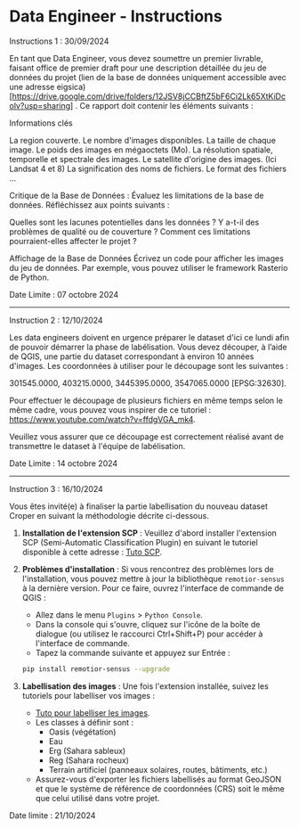 # Data Engineer - Instructions

Instructions 1 : 30/09/2024

En tant que Data Engineer, vous devez soumettre un premier livrable, faisant office de premier draft pour une description détaillée du jeu de données du projet (lien de la base de données uniquement accessible avec une adresse eigsica) [https://drive.google.com/drive/folders/12JSV8jCCBftZ5bF6Ci2Lk65XtKiDcolv?usp=sharing] . Ce rapport doit contenir les éléments suivants :

Informations clés

La region couverte.
Le nombre d'images disponibles.
La taille de chaque image.
Le poids des images en mégaoctets (Mo).
La résolution spatiale, temporelle et spectrale des images.
Le satellite d'origine des images. (Ici Landsat 4 et 8)
La signification des noms de fichiers.
Le format des fichiers ...

Critique de la Base de Données :
Évaluez les limitations de la base de données. Réfléchissez aux points suivants :

Quelles sont les lacunes potentielles dans les données ?
Y a-t-il des problèmes de qualité ou de couverture ?
Comment ces limitations pourraient-elles affecter le projet ?

Affichage de la Base de Données 
Écrivez un code pour afficher les images du jeu de données. Par exemple, vous pouvez utiliser le framework Rasterio de Python. 

Date Limite : 07 octobre 2024



----------------------------------------------------------------------------------------------------------------------------------

Instruction 2 : 12/10/2024

Les data engineers doivent en urgence préparer le dataset d'ici ce lundi afin de pouvoir démarrer la phase de labélisation. Vous devez découper, à l’aide de QGIS, une partie du dataset correspondant à environ 10 années d'images. Les coordonnées à utiliser pour le découpage sont les suivantes :

301545.0000, 403215.0000, 3445395.0000, 3547065.0000 [EPSG:32630].

Pour effectuer le découpage de plusieurs fichiers en même temps selon le même cadre, vous pouvez vous inspirer de ce tutoriel :
https://www.youtube.com/watch?v=ffdgVGA_mk4.

Veuillez vous assurer que ce découpage est correctement réalisé avant de transmettre le dataset à l'équipe de labélisation.

Date Limite : 14 octobre 2024

---------------------------------------------------------------------------------------------------------------------------------------------

Instruction 3 : 16/10/2024

Vous êtes invité(e) à finaliser la partie labellisation du nouveau dataset Croper en suivant la méthodologie décrite ci-dessous.

1. **Installation de l'extension SCP** : Veuillez d'abord installer l'extension SCP (Semi-Automatic Classification Plugin) en suivant le tutoriel disponible à cette adresse : [Tuto SCP](https://www.youtube.com/watch?v=uq5ZmX5RXNs). 

2. **Problèmes d'installation** : Si vous rencontrez des problèmes lors de l'installation, vous pouvez mettre à jour la bibliothèque `remotior-sensus` à la dernière version. Pour ce faire, ouvrez l'interface de commande de QGIS :

   - Allez dans le menu `Plugins` > `Python Console`.
   - Dans la console qui s'ouvre, cliquez sur l'icône de la boîte de dialogue (ou utilisez le raccourci Ctrl+Shift+P) pour accéder à l'interface de commande.
   - Tapez la commande suivante et appuyez sur Entrée :

   ```bash
   pip install remotior-sensus --upgrade
   ```

3. **Labellisation des images** : Une fois l'extension installée, suivez les tutoriels pour labelliser vos images :
   - [Tuto pour labelliser les images](https://www.youtube.com/watch?v=7SZDCFXjIbA).
   - Les classes à définir sont : 
     - Oasis (végétation)
     - Eau
     - Erg (Sahara sableux)
     - Reg (Sahara rocheux)
     - Terrain artificiel (panneaux solaires, routes, bâtiments, etc.)
   - Assurez-vous d'exporter les fichiers labellisés au format GeoJSON et que le système de référence de coordonnées (CRS) soit le même que celui utilisé dans votre projet.

Date limite : 21/10/2024


